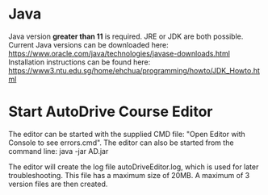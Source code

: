 # Java
Java version **greater than 11** is required. JRE or JDK are both possible.
Current Java versions can be downloaded here: <https://www.oracle.com/java/technologies/javase-downloads.html>
Installation instructions can be found here: <https://www3.ntu.edu.sg/home/ehchua/programming/howto/JDK_Howto.html>

# Start AutoDrive Course Editor
The editor can be started with the supplied CMD file: "Open Editor with Console to see errors.cmd". The editor can also be started from the command line: java -jar AD.jar

The editor will create the log file autoDriveEditor.log, which is used for later troubleshooting. This file has a maximum size of 20MB. A maximum of 3 version files are then created.
